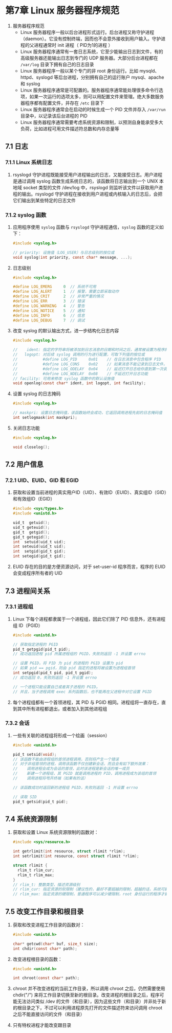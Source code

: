 # 第7章 Linux 服务器程序规范

1. 服务器程序规范
    * Linux 服务器程序一般以后台进程形式运行。后台进程又称守护进程（daemon）。它没有控制终端，因而也不会意外接收到用户输入。守护进程的父进程通常时 init 进程（ PID为1的进程 ）
    * Linux 服务器程序通常有一套日志系统，它至少能输出日志到文件，有的高级服务器还能输出日志到专门的 UDP 服务器。大部分后台进程都在 `/var/log` 目录下拥有自己的日志目录
    * Linux 服务器程序一般以某个专门的非 root 身份运行。比如 mysqld、httpd、syslogd 等后台进程，分别拥有自己的运行账户 mysql、apache 和 syslog
    * Linux 服务器程序通常是可配置的。服务器程序通常能处理很多命令行选项，如果一次运行的选项太多，则可以用配置文件来管理。绝大多数服务器程序都有配置文件，并存在 `/etc` 目录下
    * Linux 服务器程序通常会在启动的时候生成一个 PID 文件并存入 `/var/run` 目录中，以记录该后台进程的 PID
    * Linux 服务器程序通常需要考虑系统资源和限制，以预测自身能承受多大负荷，比如进程可用文件描述符总数和内存总量等

## 7.1 日志

### 7.1.1 Linux 系统日志

1. rsyslogd 守护进程既能接受用户进程输出的日志，又能接受日志。用户进程是通过调用 syslog 函数生成系统日志的，该函数将日志输出到一个 UNIX 本地域 socket 类型的文件 /dev/log 中，rsyslogd 则监听该文件以获取用户进程的输出。rsyslogd 守护进程在接收到用户进程或内核输入的日志后，会把它们输出到某些特定的日志文件

### 7.1.2 syslog 函数

1. 应用程序使用 `syslog` 函数与 `rsyslogd` 守护进程通信，`syslog` 函数的定义如下：

    ```c
    #include <syslog.h>

    // priority: 设施值（LOG_USER）与日志级别的按位或
    void syslog(int priority, const char* message, ...);
    ```

2. 日志级别

    ```c
    #include <syslog.h>

    #define LOG_EMERG     0  // 系统不可用
    #define LOG_ALERT     1  // 报警，需要立即采取动作
    #define LOG_CRIT      2  // 非常严重的情况
    #define LOG_ERR       3  // 错误
    #define LOG_WARNING   4  // 警告
    #define LOG_NOTICE    5  // 通知
    #define LOG_INFO      6  // 信息
    #define LOG_DEBUG     7  // 调试
    ```

3. 改变 syslog 的默认输出方式，进一步结构化日志内容

    ```c
    #include <syslog.h>

    //    ident: 指定的字符串将被添加到日志消息的日期和时间之后，通常被设置为程序的名字
    //   logopt: 对后续 syslog 调用的行为进行配置，可取下列值的按位或
    //           #define LOG_PID     0x01    // 在日志消息中包含程序 PID
    //           #define LOG_CONS    0x02    // 如果消息不能记录到日志文件，则打印至终端
    //           #define LOG_ODELAY  0x04    // 延迟打开日志给你直到第一次调用 syslog
    //           #define LOG_NDELAY  0x08    // 不延迟打开日志功能
    // facility: 可用来修改 syslog 函数中的默认设施值
    void openlog(const char* ident, int logopt, int facility);

    ```

4. 设置 syslog 的日志掩码

   ```c
   #include <syslog.h>

   // maskpri: 设置日志掩码值，该函数始终会成功，它返回调用进程先前的日志掩码值
   int setlogmask(int maskpri);
   ```

5. 关闭日志功能

   ```c
   #include <syslog.h>

   void closelog();
   ```

## 7.2 用户信息

### 7.2.1 UID、EUID、GID 和 EGID

1. 获取和设置当前进程的真实用户ID（UID）、有效ID（EUID）、真实组ID（GID）和有效组ID（EGID）

   ```c
   #include <sys/types.h>
   #include <unistd.h>

   uid_t  getuid();
   uid_t geteuid();
   gid_t  getgid();
   gid_t getegid();
   int  setuid(uid_t uid);
   int seteuid(uid_t uid);
   int  setgid(gid_t gid);
   int setegid(gid_t gid);
   ```

2. EUID 存在的目的是方便资源访问，对于 set-user-id 程序而言，程序的 EUID 会变成程序所有者的 UID

## 7.3 进程间关系

### 7.3.1 进程组

1. Linux 下每个进程都隶属于一个进程组，因此它们除了 PID 信息外，还有进程组 ID（PGID）

   ```c
   #include <unistd.h>
   
   // 获取指定进程的 PGID
   pid_t getpgid(pid_t pid);
   // 成功返回进程 pid 所属进程组的 PGID，失败则返回 -1 并设置 errno

   // 设置 PGID，将 PID 为 pid 的进程的 PGID 设置为 pid
   // 如果 pid == pgid，则由 pid 指定的进程将被设置为进程组首领
   int setpgid(pid_t pid, pid_t pgid);
   // 成功返回 0，失败则返回 -1 并设置 errno

   // 一个进程只能设置自己或者其子进程的 PGID。
   // 并且，当子进程调用 exec 系列函数后，也不能再在父进程中对它设置 PGID
   ```

2. 每个进程组都有一个首领进程，其 PID 与 PGID 相同。进程组将一直存在，直到其中所有进程都退出，或者加入到其他进程组

### 7.3.2 会话

1. 一些有关联的进程组将形成一个绘画（session）

   ```c
   #include <unistd.h>

   pid_t setsid(void);
   // 该函数不能由进程组的首领进程调用，否则将产生一个错误
   // 对于非组首领的进程，调用该函数不仅创建新会话，而且会有如下额外效果：
   //    调用进程会成为会话的首领，此时该进程是新会话的唯一成员
   //    新建一个进程组，其 PGID 就是调用进程的 PID，调用进程成为该组的首领
   //    调用进程将甩开终端（如果有的话）

   // 该函数成功时返回新的进程组 PGID，失败则返回 -1 并设置 errno

   // 读取 SID
   pid_t getsid(pid_t pid);
   ```

## 7.4 系统资源限制

1. 获取和设置 Linux 系统资源限制的函数对：

   ```c
   #include <sys/resource.h>

   int getrlimit(int resource, struct rlimit *rlim);
   int setrlimit(int resource, const struct rlimit *rlim);

   struct rlimit {
     rlim_t rlim_cur;
     rlim_t rlim_max;
   }
   // rlim_t: 整数类型，描述资源级别
   // rlim_cur: 指定资源的软限制（建议性的，最好不要超越的限制，超越的话，系统可能向进程发送信号以终止其运行）
   // rlim_max: 指定资源的硬限制，普通程序可以减少硬限制，root 身份运行的程序才能增加硬限制
   ```

## 7.5 改变工作目录和根目录

1. 获取和改变进程工作目录的函数对：

   ```c
   #include <unistd.h>

   char* getcwd(char* buf, size_t size);
   int chdir(const char* path);
   ```

2. 改变进程根目录的函数：

   ```c
   #include <unistd.h>

   int chroot(const char* path);
   ```

3. chroot 并不改变进程的当前工作目录，所以调用 chroot 之后，仍然需要使用 chdir("/") 来将工作目录切换至新的根目录。改变进程的根目录之后，程序可能无法访问类似 /dev 的文件（和目录），因为这些文件（和目录）并非处于新的根目录之下，不过可以利用进程原先打开的文件描述符来访问调用 chroot 之后不能直接访问的文件（和目录）
4. 只有特权进程才能改变跟目录
